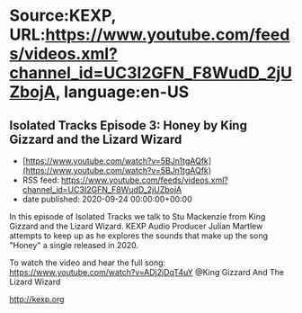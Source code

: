# Source:KEXP, URL:https://www.youtube.com/feeds/videos.xml?channel_id=UC3I2GFN_F8WudD_2jUZbojA, language:en-US

## Isolated Tracks Episode 3: Honey by King Gizzard and the Lizard Wizard
 - [https://www.youtube.com/watch?v=5BJn1tgAQfk](https://www.youtube.com/watch?v=5BJn1tgAQfk)
 - RSS feed: https://www.youtube.com/feeds/videos.xml?channel_id=UC3I2GFN_F8WudD_2jUZbojA
 - date published: 2020-09-24 00:00:00+00:00

In this episode of Isolated Tracks we talk to Stu Mackenzie from King Gizzard and the Lizard Wizard. KEXP Audio Producer Julian Martlew attempts to keep up as he explores the sounds that make up the song "Honey" a single released in 2020. 

To watch the video and hear the full song: https://www.youtube.com/watch?v=ADj2jDqT4uY
 @King Gizzard And The Lizard Wizard 

http://kexp.org

